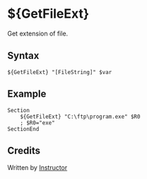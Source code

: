 # ${GetFileExt}

Get extension of file.

## Syntax

    ${GetFileExt} "[FileString]" $var

## Example

    Section
        ${GetFileExt} "C:\ftp\program.exe" $R0
        ; $R0="exe"
    SectionEnd

## Credits

Written by [Instructor][1]

[1]: http://nsis.sourceforge.net/User:Instructor